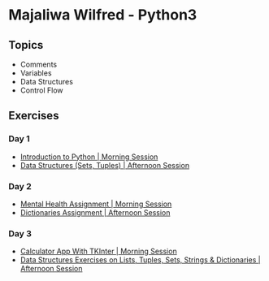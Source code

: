 # Majaliwa Wilfred - Python3
## Topics
- Comments
- Variables
- Data Structures
- Control Flow

## Exercises
### Day 1
- [Introduction to Python | Morning Session](https://github.com/techymaj/recess-2/blob/main/intro.py)
- [Data Structures (Sets, Tuples) | Afternoon Session](https://github.com/techymaj/recess-2/blob/main/data_structures_sets_tuples.py)
### Day 2
- [Mental Health Assignment | Morning Session](https://github.com/techymaj/recess-2/blob/main/mental_health_assignment.py)
- [Dictionaries Assignment | Afternoon Session](https://github.com/techymaj/recess-2/blob/main/dictionaries_afternoon_assignment.py)
### Day 3
- [Calculator App With TKInter | Morning Session](https://github.com/techymaj/recess-2/blob/main/wilfred_majaliwa_morning.py)
- [Data Structures Exercises on Lists, Tuples, Sets, Strings & Dictionaries | Afternoon Session](https://github.com/techymaj/recess-2/blob/main/data_structures_exercises.py)